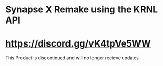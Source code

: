 # Synapse X Remake using the KRNL API 
# https://discord.gg/vK4tpVe5WW
This Product is discontinued and will no longer recieve updates

